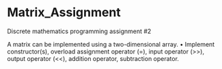 # Matrix_Assignment
Discrete mathematics programming assignment #2

A matrix can be implemented using a two-dimensional array.
• Implement constructor(s), overload assignment operator (=), input
  operator (>>), output operator (<<), addition operator, subtraction operator.
